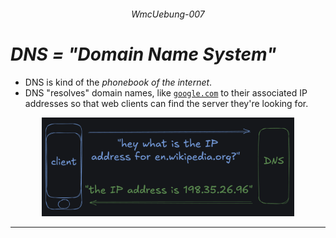###### <p align="center"> WmcUebung-007 </p>

# *DNS = "Domain Name System"*
  - DNS is kind of the *phonebook of the internet*.    
  - DNS "resolves" domain names, like [`google.com`](http://www.google.com) to their associated IP addresses so that web clients can find the server they're looking for.

<div align="center">
  
  <img src ="./img/dns.png" alt="example" width=80%>
</div>

---
